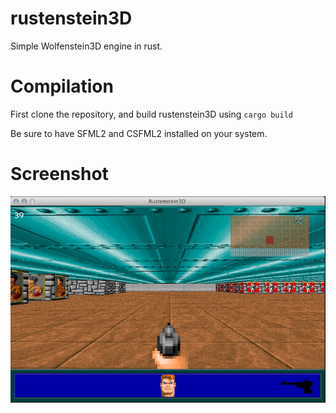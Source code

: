 rustenstein3D
=============

Simple Wolfenstein3D engine in rust.

Compilation
===========

First clone the repository, and build rustenstein3D using `cargo build`

Be sure to have SFML2 and CSFML2 installed on your system.

Screenshot
==========
![rustenstein screenshot](resources/screen.png "rustenstein3D screenshot")
